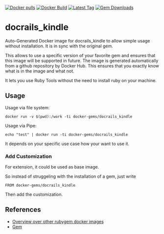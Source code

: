 [![Docker pulls](https://img.shields.io/docker/pulls/rubygem/docrails_kindle.svg)](https://hub.docker.com/r/rubygem/docrails_kindle/)
[![Docker Build](https://img.shields.io/docker/automated/rubygem/docrails_kindle.svg)](https://hub.docker.com/r/rubygem/docrails_kindle/)
[![Latest Tag](https://img.shields.io/github/tag/docker-rubygem/docrails_kindle.svg)](https://hub.docker.com/r/rubygem/docrails_kindle/)
[![Gem Downloads](https://img.shields.io/gem/dt/docrails_kindle.svg)](https://rubygems.org/gems/docrails_kindle/)
# docrails_kindle

Auto-Generated Docker image for docrails_kindle to allow simple usage without installation.
It is in sync with the original gem.

This allows to use a specific version of your favorite gem and ensures that this image will be supported in future.
The image is generated automatically from a github repository by Docker Hub.
This ensures that you exactly know what is in the image and what not.

It lets you use Ruby Tools without the need to install ruby on your machine.

## Usage

Usage via file system:

`docker run -v $(pwd):/work -ti docker-gems/docrails_kindle`

Usage via Pipe:

`echo "test" | docker run -ti docker-gems/docrails_kindle`

It depends on your specific use case how your want to use it.

### Add Customization

For extension, it could be used as base image.

So instead of struggeling with the installation of a gem, just write

`FROM docker-gems/docrails_kindle`

Then add the customization.

## References

 - [Overview over other rubygem docker images](https://github.com/thinkbot/docker-rubygem)
 - [Gem](https://rubygems.org/gems/docrails_kindle/)
